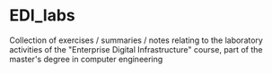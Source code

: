 # EDI_labs
Collection of exercises / summaries / notes relating to the laboratory activities of the "Enterprise Digital Infrastructure" course, part of the master's degree in computer engineering
